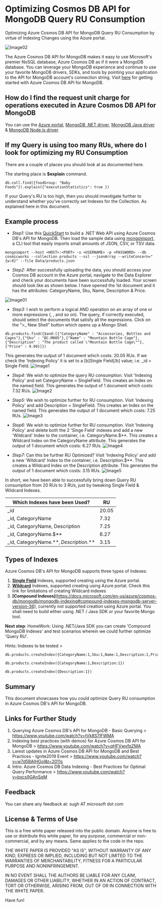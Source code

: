 # Optimizing Cosmos DB API for MongoDB Query RU Consumption
Optimizing Azure Cosmos DB API for MongoDB Query RU Consumption by virtue of Indexing Changes using the Azure portal.

![Image02](media/cosmoslogo.png)

The Azure Cosmos DB API for MongoDB makes it easy to use Microsoft's premier NoSQL database, Azure Cosmos DB as if it were a MongoDB database. You can leverage your MongoDB experience and continue to use your favorite MongoDB drivers, SDKs, and tools by pointing your application to the API for MongoDB account's connection string. Visit [here](https://docs.microsoft.com/en-us/azure/cosmos-db/mongodb/mongodb-introduction) for getting started with Azure Cosmos DB API for MongoDB.

## How do I find the request unit charge for operations executed in Azure Cosmos DB API for MongoDB

You can use the [Azure portal](https://docs.microsoft.com/en-us/azure/cosmos-db/mongodb/find-request-unit-charge-mongodb#use-the-azure-portal), [MongoDB .NET driver](https://docs.microsoft.com/en-us/azure/cosmos-db/mongodb/find-request-unit-charge-mongodb#use-the-mongodb-net-driver), [MongoDB Java driver](https://docs.microsoft.com/en-us/azure/cosmos-db/mongodb/find-request-unit-charge-mongodb#use-the-mongodb-java-driver) & [MongoDB Node.js driver](https://docs.microsoft.com/en-us/azure/cosmos-db/mongodb/find-request-unit-charge-mongodb#use-the-mongodb-nodejs-driver).

## If my Query is using too many RUs, where do I look for optimizing my RU Consumption
There are a couple of places you should look at as documented here.

The starting place is **$explain** command.
```
db.coll.find({foodGroup: "Baby Foods"}).explain({"executionStatistics": true })
```

If your Query's RU is too high, then you should investigate further to understand whether you've correctly set Indexes for the Collection. As explained here in this document.

## Example process
- *Step1:* Use this [QuickStart](https://docs.microsoft.com/en-us/azure/cosmos-db/mongodb/create-mongodb-dotnet) to build a .NET Web API using Azure Cosmos DB's API for MongoDB. Then load the sample data using [mongoimport](https://docs.mongodb.com/database-tools/mongoimport/#mongodb-binary-bin.mongoimport), a CLI tool that easily imports small amounts of JSON, CSV, or TSV data.
```
mongoimport --host <HOST>:<PORT> -u <USERNAME> -p <PASSWORD> --db cosmicworks --collection products --ssl --jsonArray --writeConcern="{w:0}" --file Data/products.json
```

- *Step2:* After successfully uploading the data, you should access your Cosmos DB account in the Azure portal, navigate to the Data Explorer and check your documents have been successfully loaded. Your screen should look like as shown below. I have opened the 1st document and it has the attributes: CategoryName, Sku, Name, Description & Price.

![Image01](media/start.png)

- *Step3:* I wish to perform a logical AND operation on an array of one or more expressions (<expression1>, <expression2>, and so on). The query, if correctly executed, should select the documents that satisfy all the expressions. Click on the ">_ New Shell" button which opens up a Mongo Shell.
```
db.products.find({$and:[{"CategoryName" : "Accessories, Bottles and Cages"},{"Sku" : "BC-M005"},{"Name" : "Mountain Bottle Cage"},{"Description" : "The product called \"Mountain Bottle Cage\""},{"Price" : 9.99}]})
```
This generates the output of 1 document which costs: 20.05 RUs. If we check the 'Indexing Policy' it is set to a [b]Single Field[/b] value; i.e. _id = Single Field.
![Image1](media/1.png)

- *Step4:* We wish to optimize the query RU consumption. Visit 'Indexing Policy' and set CategoryName = SingleField. This creates an Index on the named field.
This generates the output of 1 document which costs: 7.32 RUs.
![Image2](media/2.png)
  
- *Step5:* We wish to optimize further for RU consumption. Visit 'Indexing Policy' and add Description = SingleField. This creates an Index on the named field.
This generates the output of 1 document which costs: 7.25 RUs.
![Image3](media/3.png)
  
- *Step6:* We wish to optimize further for RU consumption. Visit 'Indexing Policy' and delete both the 2 'Singe Field' indexes and add a new 'Wildcard' Index to the container, i.e. CategoryName.$**. This creates a Wildcard Index on the CategoryName attribute.
This generates the output of 1 document which costs: 6.27 RUs.
![Image4](media/4.png)
  
- *Step7:* Can this be further RU Optimized? Visit 'Indexing Policy' and add a new 'Wildcard' Index to the container, i.e. Description.$**. This creates a Wildcard Index on the Description attribute.
This generates the output of 1 document which costs: 3.15 RUs.
![Image5](media/5.png)
  
In short, we have been able to successfully bring down Query RU consumption from 20 RUs to 3 RUs, just by tweaking Single Field & Wildcard Indexes.

Which Indexes have been Used?   | RU
------------- | -------------
_id  | 20.05
_id, CategoryName  | 7.32
_id, CategoryName, Description  | 7.25
_id, CategoryName.$**  | 6.27
_id, CategoryName.$**, Description.$**  | 3.15

## Types of Indexes
Azure Cosmos DB's API for MongoDB supports three types of Indexes:
  1. **[Single Field](https://docs.microsoft.com/en-us/azure/cosmos-db/mongodb/mongodb-indexing#single-field)** Indexes, supported creating using the Azure portal.
  2. **[Wildcard](https://docs.microsoft.com/en-us/azure/cosmos-db/mongodb/mongodb-indexing#wildcard-indexes)** Indexes, supported creating using Azure portal. Check this link for limitations of creating Wildcard indexes 
  3. **[Compound Indexes]**(https://docs.microsoft.com/en-us/azure/cosmos-db/mongodb/mongodb-indexing#compound-indexes-mongodb-server-version-36), currently not supported creation using Azure portal. You shall need to build either using .NET / Java SDK or your favorite Mongo tool.

**Next step**:
HomeWork: Using .NET/Java SDK you can create 'Compound MongoDB Indexes' and test scenarios wherein we could further optimize 'Query RU'.

Hints: Indexes to be tested >
```
db.products.createIndex({CategoryName:1,Sku:1,Name:1,Description:1,Price:1})
```
```
db.products.createIndex({CategoryName:1,Description:1})
```
```
db.products.createIndex({Description:1})
```

## Summary
This document showcases how you could optimize Query RU consumption in Azure Cosmos DB's API for MongoDB.
  
## Links for Further Study
1. Querying Azure Cosmos DB's API for MongoDB - Basic Querying > https://www.youtube.com/watch?v=tVk8S7lFWMA
2. Indexing best practices (with demos) for Azure Cosmos DB API for MongoDB > https://www.youtube.com/watch?v=qHFVwvfqZMA
3. Larest updates in Azure Cosmos DB API for MongoDB and Best Practices - Ignite2019 Event > https://www.youtube.com/watch?v=w7d5BAlHGoI&t=2011s
4. Intro: Azure Cosmos DB Data Indexing - Best Practices for Optimal Query Performance > https://www.youtube.com/watch?v=bscs9GAnSqM

## Feedback
You can share any feedback at: sugh AT microsoft dot com

## License & Terms of Use
This is a free white paper released into the public domain. Anyone is free to use or distribute this white paper, for any purpose, commercial or non-commercial, and by any means. Same applies to the code in the repo.

THE WHITE PAPER IS PROVIDED "AS IS", WITHOUT WARRANTY OF ANY KIND, EXPRESS OR IMPLIED, INCLUDING BUT NOT LIMITED TO THE WARRANTIES OF MERCHANTABILITY, FITNESS FOR A PARTICULAR PURPOSE AND NONINFRINGEMENT.

IN NO EVENT SHALL THE AUTHORS BE LIABLE FOR ANY CLAIM, DAMAGES OR OTHER LIABILITY, WHETHER IN AN ACTION OF CONTRACT, TORT OR OTHERWISE, ARISING FROM, OUT OF OR IN CONNECTION WITH THE WHITE PAPER.

Have fun!
